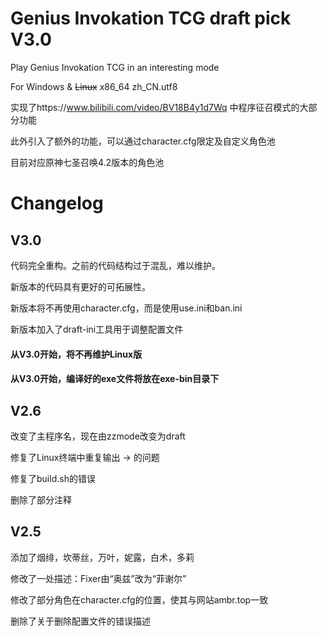 # Genius Invokation TCG draft pick V3.0

Play Genius Invokation TCG in an interesting mode

For Windows & ~~Linux~~ x86_64 zh_CN.utf8

实现了https://www.bilibili.com/video/BV18B4y1d7Wq
中程序征召模式的大部分功能

此外引入了额外的功能，可以通过character.cfg限定及自定义角色池

目前对应原神七圣召唤4.2版本的角色池

# Changelog

## V3.0

代码完全重构。之前的代码结构过于混乱，难以维护。

新版本的代码具有更好的可拓展性。

新版本将不再使用character.cfg，而是使用use.ini和ban.ini

新版本加入了draft-ini工具用于调整配置文件

#### 从V3.0开始，将不再维护Linux版

#### 从V3.0开始，编译好的exe文件将放在exe-bin目录下

## V2.6

改变了主程序名，现在由zzmode改变为draft

修复了Linux终端中重复输出 -> 的问题

修复了build.sh的错误

删除了部分注释

## V2.5

添加了烟绯，坎蒂丝，万叶，妮露，白术，多莉

修改了一处描述：Fixer由“奥兹”改为“菲谢尔”

修改了部分角色在character.cfg的位置，使其与网站ambr.top一致

删除了关于删除配置文件的错误描述

